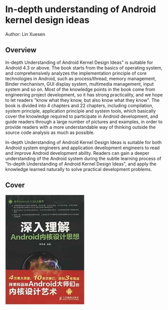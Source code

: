 # In-depth understanding of Android kernel design ideas

Author: Lin Xuesen

## Overview

In-depth Understanding of Android Kernel Design Ideas" is suitable for Android 4.3 or above. The book starts from the basics of operating system, and comprehensively analyzes the implementation principle of core technologies in Android, such as process/thread, memory management, Binder mechanism, GUI display system, multimedia management, input system and so on. Most of the knowledge points in the book come from engineering project development, so it has strong practicality, and we hope to let readers "know what they know, but also know what they know". The book is divided into 4 chapters and 22 chapters, including compilation, system principle, application principle and system tools, which basically cover the knowledge required to participate in Android development, and guide readers through a large number of pictures and examples, in order to provide readers with a more understandable way of thinking outside the source code analysis as much as possible.

In-depth Understanding of Android Kernel Design Ideas is suitable for both Android system engineers and application development engineers to read and improve Android development ability. Readers can gain a deeper understanding of the Android system during the subtle learning process of "In-depth Understanding of Android Kernel Design Ideas", and apply the knowledge learned naturally to solve practical development problems.

## Cover

![深入理解Android内核设计思想](../../assets/深入理解Android内核设计思想1.jpg)